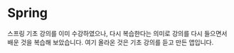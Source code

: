 # Spring

스프링 기초 강의를 이미 수강하였으나, 다시 복습한다는 의미로 강의를 다시 들으면서 배운 것을 복습해 보았습니다.
여기 올라온 것은 기초 강의를 듣고 만든 앱입니다.
